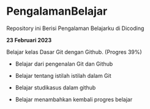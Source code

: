 # PengalamanBelajar

Repository ini Berisi Pengalaman Belajarku di Dicoding


**23 Februari 2023**  

Belajar kelas Dasar Git dengan Github. (Progres 39%)

* Belajar dari pengenalan Git dan Github

* Belajar tentang istilah istilah dalam Git

* Belajar studikasus dalam github

* Belajar menambahkan kembali progres belajar
